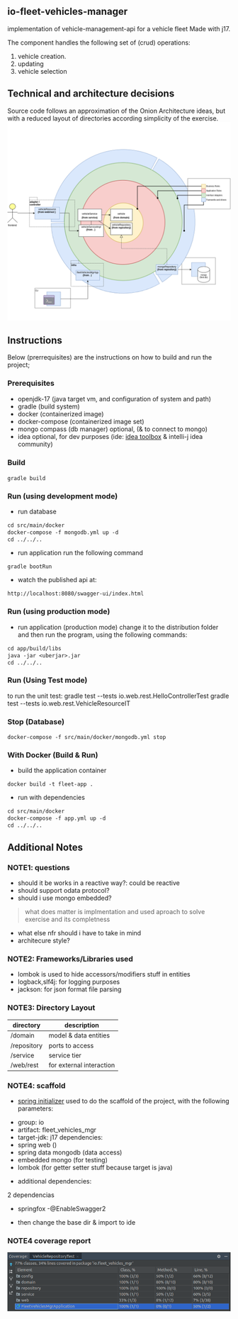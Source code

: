 io-fleet-vehicles-manager
--------------------------------
implementation of vehicle-management-api for a vehicle fleet
Made with j17.

The component handles the following set of (crud) operations:

1. vehicle creation.
2. updating
3. vehicle selection

## Technical and architecture decisions
Source code follows an approximation of the Onion Architecture ideas, 
but with a reduced layout of directories according simplicity of the exercise.
![hld-app-drawio](./docs/01_HLD_App.drawio.png)

## Instructions
Below (prerrequisites) are the instructions on how to build and run the project;

### Prerequisites

* openjdk-17 (java target vm, and configuration of system and path)
* gradle (build system)
* docker (containerized image)
* docker-compose (containerized image set)
* mongo compass (db manager) optional, (& to connect to mongo)
* idea optional, for dev purposes (ide: [idea toolbox](https://www.jetbrains.com/toolbox-app/)
  & intelli-j idea community)

### Build

`gradle build`

### Run (using development mode)
* run database
```
cd src/main/docker
docker-compose -f mongodb.yml up -d
cd ../../..
```
* run application
run the following command
```
gradle bootRun
```
* watch the published api at:
```
http://localhost:8080/swagger-ui/index.html
```


### Run (using production mode)
* run application (production mode)
  change it to the distribution folder
  and then run the program, using the following commands:
```
cd app/build/libs
java -jar <uberjar>.jar
cd ../../..
```

### Run (Using Test mode)

to run the unit test:
gradle test --tests io.web.rest.HelloControllerTest
gradle test --tests io.web.rest.VehicleResourceIT


### Stop (Database)
```
docker-compose -f src/main/docker/mongodb.yml stop
```

### With Docker (Build & Run)
* build the application container
```
docker build -t fleet-app .
```
* run with dependencies
```
cd src/main/docker
docker-compose -f app.yml up -d
cd ../../..
```

## Additional Notes

### **NOTE1**: questions

* should it be works in a reactive way?: could be reactive
* should support odata protocol?
* should i use mongo embedded? 
> what does matter is implmentation and used aproach to solve exercise and its completness
* what else nfr should i have to take in mind
* architecure style?


### **NOTE2**: Frameworks/Libraries used
- lombok is used to hide accessors/modifiers stuff in entities
- logback,slf4j: for logging purposes
- jackson: for json format file parsing

### **NOTE3**: Directory Layout

| directory   | description
|-------------|------------------------------|
| /domain     | model & data entities        |
| /repository | ports to access              |
| /service    | service tier                 |
| /web/rest   | for external interaction     |

### **NOTE4**: scaffold

* [spring initializer](https://start.spring.io/) used to do the scaffold of the project, with the following 
parameters:
- group: io
- artifact: fleet_vehicles_mgr
- target-jdk: j17
dependencies: 
- spring web ()
- spring data mongodb (data access)
- embedded mongo (for testing)
- lombok (for getter setter stuff because target is java)

* additional dependencies:

2 dependencias
- springfox
-@EnableSwagger2

* then change the base dir & import to ide


### **NOTE4** coverage report
![idea-coverage-report](./docs/idea_jacoco_coverage_report.png)
